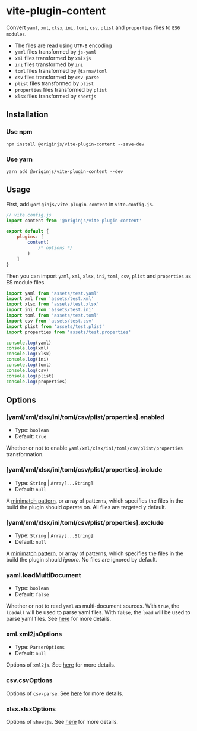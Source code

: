 # vite-plugin-content

Convert `yaml`, `xml`, `xlsx`, `ini`, `toml`, `csv`, `plist` and `properties` files to `ES6 modules`.

- The files are read using `UTF-8` encoding
- `yaml` files transformed by `js-yaml`
- `xml` files transformed by `xml2js`
- `ini` files transformed by `ini`
- `toml` files transformed by `@iarna/toml`
- `csv` files transformed by `csv-parse`
- `plist` files transformed by `plist`
- `properties` files transformed by `plist`
- `xlsx` files transformed by `sheetjs`

## Installation

### Use npm

```shell
npm install @originjs/vite-plugin-content --save-dev
```

### Use yarn

```shell
yarn add @originjs/vite-plugin-content --dev
```

## Usage

First, add `@originjs/vite-plugin-content` in `vite.config.js`.

```js
// vite.config.js
import content from '@originjs/vite-plugin-content'

export default {
    plugins: [
        content(
            /* options */
        )
    ]
}
```

Then you can import `yaml`, `xml`, `xlsx`, `ini`, `toml`, `csv`, `plist` and `properties` as ES module files.

```js
import yaml from 'assets/test.yaml'
import xml from 'assets/test.xml'
import xlsx from 'assets/test.xlsx'
import ini from 'assets/test.ini'
import toml from 'assets/test.toml'
import csv from 'assets/test.csv'
import plist from 'assets/test.plist'
import properties from 'assets/test.properties'

console.log(yaml)
console.log(xml)
console.log(xlsx)
console.log(ini)
console.log(toml)
console.log(csv)
console.log(plist)
console.log(properties)
```

## Options

### \[yaml/xml/xlsx/ini/toml/csv/plist/properties\].enabled

  - Type: `boolean`
  - Default: `true`

  Whether or not to enable `yaml/xml/xlsx/ini/toml/csv/plist/properties` transformation.

### \[yaml/xml/xlsx/ini/toml/csv/plist/properties\].include

  - Type: `String` | `Array[...String]`
  - Default: `null`

  A [minimatch pattern](https://github.com/isaacs/minimatch), or array of patterns, which specifies the files in the build the plugin should operate on. All files are targeted y default.

### \[yaml/xml/xlsx/ini/toml/csv/plist/properties\].exclude

  - Type: `String` | `Array[...String]`
  - Default: `null`

  A [minimatch pattern](https://github.com/isaacs/minimatch), or array of patterns, which specifies the files in the build the plugin should *ignore*. No files are ignored by default.

### yaml.loadMultiDocument

  - Type: `boolean`
  - Default: `false`

  Whether or not to read `yaml` as multi-document sources. With `true`, the `loadAll` will be used to parse yaml files. With `false`, the `load` will be used to parse yaml files. See [here](https://github.com/nodeca/js-yaml) for more details.

### xml.xml2jsOptions

  - Type: `ParserOptions`
  - Default: `null`

  Options of `xml2js`. See [here](https://github.com/Leonidas-from-XIV/node-xml2js) for more details.

### csv.csvOptions

  Options of `csv-parse`. See [here](https://csv.js.org/parse/options/) for more details.

### xlsx.xlsxOptions

  Options of `sheetjs`. See [here](https://github.com/SheetJS/sheetjs#parsing-options) for more details.
